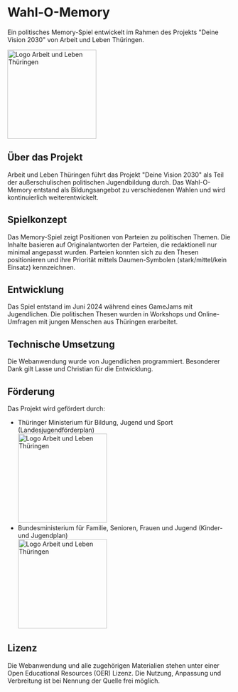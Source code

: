 # Wahl-O-Memory

Ein politisches Memory-Spiel entwickelt im Rahmen des Projekts "Deine Vision 2030" von Arbeit und Leben Thüringen.

<img src="https://github.com/Wahl-O-Memory/WahlOMemory_v2/blob/main/src/assets/Logos/AL_LOGO_TH_RGB.svg" alt="Logo Arbeit und Leben Thüringen" width="200" style="height: auto;"/>

## Über das Projekt

Arbeit und Leben Thüringen führt das Projekt "Deine Vision 2030" als Teil der außerschulischen politischen Jugendbildung durch. Das Wahl-O-Memory entstand als Bildungsangebot zu verschiedenen Wahlen und wird kontinuierlich weiterentwickelt.

## Spielkonzept

Das Memory-Spiel zeigt Positionen von Parteien zu politischen Themen. Die Inhalte basieren auf Originalantworten der Parteien, die redaktionell nur minimal angepasst wurden. Parteien konnten sich zu den Thesen positionieren und ihre Priorität mittels Daumen-Symbolen (stark/mittel/kein Einsatz) kennzeichnen.

## Entwicklung

Das Spiel entstand im Juni 2024 während eines GameJams mit Jugendlichen. Die politischen Thesen wurden in Workshops und Online-Umfragen mit jungen Menschen aus Thüringen erarbeitet.

## Technische Umsetzung

Die Webanwendung wurde von Jugendlichen programmiert. Besonderer Dank gilt Lasse und Christian für die Entwicklung.

## Förderung




Das Projekt wird gefördert durch:
- Thüringer Ministerium für Bildung, Jugend und Sport (Landesjugendförderplan)<br><img src="https://github.com/Wahl-O-Memory/WahlOMemory_v2/blob/main/src/assets/Logos/TMBJS_F%C3%B6rderhinweis.png" alt="Logo Arbeit und Leben Thüringen" width="200" style="height: auto;"/>
- Bundesministerium für Familie, Senioren, Frauen und Jugend (Kinder- und Jugendplan)<br><img src="https://github.com/Wahl-O-Memory/WahlOMemory_v2/blob/main/src/assets/Logos/BMFSFJ%20gef%C3%B6rdert%20vom.jpg" alt="Logo Arbeit und Leben Thüringen" width="200" style="height: auto;"/>

## Lizenz

Die Webanwendung und alle zugehörigen Materialien stehen unter einer Open Educational Resources (OER) Lizenz. Die Nutzung, Anpassung und Verbreitung ist bei Nennung der Quelle frei möglich.
